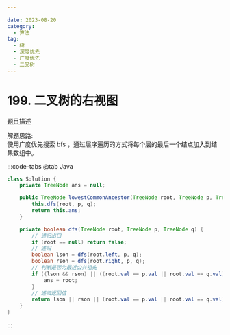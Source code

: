 ```yaml
---
 
date: 2023-08-20
category: 
  - 算法
tag: 
  - 树
  - 深度优先
  - 广度优先
  - 二叉树
---
```


# 199. 二叉树的右视图



<Badge text="中等" type="warning" vertical="middle" />

[题目描述](https://leetcode.cn/problems/binary-tree-right-side-view/description/?envType=study-plan-v2&envId=leetcode-75)

解题思路:  
使用广度优先搜索 bfs ，通过层序遍历的方式将每个层的最后一个结点加入到结果数组中。

:::code-tabs
@tab Java
```java
class Solution {
    private TreeNode ans = null;

    public TreeNode lowestCommonAncestor(TreeNode root, TreeNode p, TreeNode q) {
        this.dfs(root, p, q);
        return this.ans;
    }

    private boolean dfs(TreeNode root, TreeNode p, TreeNode q) {
        // 递归出口
        if (root == null) return false;
        // 递归
        boolean lson = dfs(root.left, p, q);
        boolean rson = dfs(root.right, p, q);
        // 判断是否为最近公共祖先
        if ((lson && rson) || ((root.val == p.val || root.val == q.val) && (lson || rson))) {
            ans = root;
        } 
        // 递归返回值
        return lson || rson || (root.val == p.val || root.val == q.val);
    }    
}
```
:::